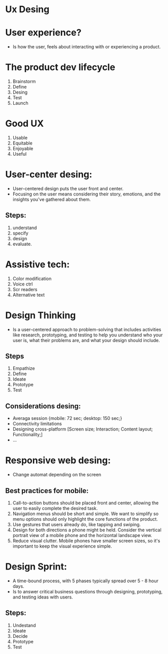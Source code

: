 # Ux Desing

# User experience?
- Is how the user, feels about interacting with or experiencing a product.

# The product dev lifecycle
1. Brainstorm
2. Define
3. Desing
4. Test
5. Launch

# Good UX
1. Usable
2. Equitable
3. Enjoyable
4. Useful

# User-center desing:
- User-centered design puts the user front and center. 
- Focusing on the user means considering their story, emotions, and the insights you've gathered about them.

## Steps: 
1. understand
2. specify 
3. design 
4. evaluate.

# Assistive tech:
1. Color modification
2. Voice ctrl
3. Scr readers
4. Alternative text

# Design Thinking
- Is a user-centered approach to problem-solving that includes activities like research, prototyping, and testing to help you understand who your user is, what their problems are, and what your design should include.

## Steps
1. Empathize
2. Define
3. Ideate
4. Prototype
5. Test

## Considerations desing:
- Averaga session {mobile: 72 sec; desktop: 150 sec;}
- Connectivity limitations
- Designing cross-platform [Screen size; Interaction; Content layout; Functionality;]
- ...

# Responsive web desing:
- Change automat depending on the screen

## Best practices for mobile:
1. Call-to-action buttons should be placed front and center, allowing the user to easily complete the desired task. 
2. Navigation menus should be short and simple. We want to simplify so menu options should only highlight the core functions of the product. 
3. Use gestures that users already do, like tapping and swiping. 
4. Design for both directions a phone might be held. Consider the vertical portrait view of a mobile phone and the horizontal landscape view. 
5. Reduce visual clutter. Mobile phones have smaller screen sizes, so it's important to keep the visual experience simple.

# Design Sprint: 
- A time-bound process, with 5 phases typically spread over 5 - 8 hour days. 
- Is to answer critical business questions through designing, prototyping, and testing ideas with users.

## Steps:
1. Undestand
2. Ideate
3. Decide
4. Prototype
5. Test

